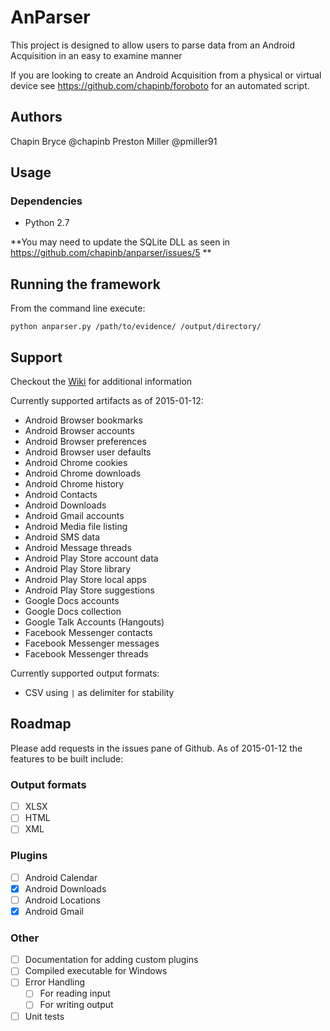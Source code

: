 # AnParser

This project is designed to allow users to parse data from an Android Acquisition in an easy to examine manner

If you are looking to create an Android Acquisition from a physical or virtual device see
https://github.com/chapinb/foroboto for an automated script.

## Authors

Chapin Bryce @chapinb
Preston Miller @pmiller91

## Usage

### Dependencies

* Python 2.7

**You may need to update the SQLite DLL as seen in https://github.com/chapinb/anparser/issues/5 **

## Running the framework

From the command line execute:

    python anparser.py /path/to/evidence/ /output/directory/

## Support

Checkout the [Wiki](https://github.com/chapinb/anparser/wiki) for additional information

Currently supported artifacts as of 2015-01-12:

* Android Browser bookmarks
* Android Browser accounts
* Android Browser preferences
* Android Browser user defaults
* Android Chrome cookies
* Android Chrome downloads
* Android Chrome history
* Android Contacts
* Android Downloads
* Android Gmail accounts
* Android Media file listing
* Android SMS data
* Android Message threads
* Android Play Store account data
* Android Play Store library
* Android Play Store local apps
* Android Play Store suggestions
* Google Docs accounts
* Google Docs collection
* Google Talk Accounts (Hangouts)
* Facebook Messenger contacts
* Facebook Messenger messages
* Facebook Messenger threads

Currently supported output formats:

* CSV using `|` as delimiter for stability

## Roadmap

Please add requests in the issues pane of Github. As of 2015-01-12 the features to be built include:

### Output formats
* [ ] XLSX
* [ ] HTML
* [ ] XML

### Plugins
* [ ] Android Calendar
* [x] Android Downloads
* [ ] Android Locations
* [x] Android Gmail

### Other
* [ ] Documentation for adding custom plugins
* [ ] Compiled executable for Windows
* [ ] Error Handling
  * [ ] For reading input
  * [ ] For writing output
* [ ] Unit tests
